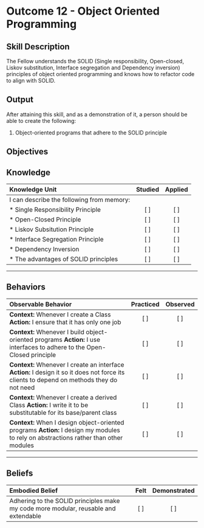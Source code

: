 # Outcome 12 - Object Oriented Programming

**Skill Description**
----------
The Fellow understands the SOLID (Single responsibility, Open-closed, Liskov substitution, Interface segregation and Dependency inversion) principles of object oriented programming and knows how to refactor code to align with SOLID.

**Output**
----------
After attaining this skill, and as a demonstration of it, a person should be able to create the following:

1. Object-oriented programs that adhere to the SOLID principle


**Objectives**
----------
## **Knowledge**


| Knowledge Unit   |      Studied      | Applied |
|:-------------|:------------------:|:--------:|
| I can describe the following from memory: | | |
| * Single Responsibility Principle | [ ] | [ ]  |
| * Open-Closed Principle | [ ] | [ ]  |
| * Liskov Subsitution Principle | [ ] | [ ]  |
| * Interface Segregation Principle | [ ] | [ ]  |
| * Dependency Inversion     | [ ] | [ ]  |
| * The advantages of SOLID principles     | [ ] | [ ]  |


----------


## **Behaviors**

| Observable Behavior   |      Practiced      | Observed |
|:-------------|:------------------:|:--------:|
| **Context:** Whenever I create a Class **Action:** I ensure that it has only one job | [ ] | [ ]  |
| **Context:** Whenever I build object-oriented programs **Action:** I use interfaces to adhere to the Open-Closed principle | [ ] | [ ]  |
| **Context:** Whenever I create an interface **Action:** I design it so it does not force its clients to depend on methods they do not need | [ ] | [ ]  |
| **Context:** Whenever I create a derived Class **Action:** I write it to be substitutable for its base/parent class | [ ] | [ ]  |
| **Context:** When I design object-oriented programs **Action:** I design my modules to rely on abstractions rather than other modules | [ ] | [ ]  |



----------


## **Beliefs**


| Embodied Belief   |      Felt      | Demonstrated |
|:-------------|:------------------:|:--------:|
| Adhering to the SOLID principles make my code more modular, reusable and extendable | [ ] | [ ]  |

